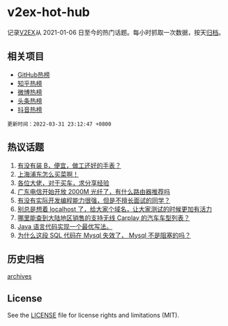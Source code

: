 # v2ex-hot-hub

 记录[V2EX](https://www.v2ex.com/)从 2021-01-06 日至今的热门话题。每小时抓取一次数据，按天[归档](archives)。
 
 ## 相关项目

- [GitHub热榜](https://github.com/lonnyzhang423/github-hot-hub)
- [知乎热榜](https://github.com/lonnyzhang423/zhihu-hot-hub)
- [微博热榜](https://github.com/lonnyzhang423/weibo-hot-hub)
- [头条热榜](https://github.com/lonnyzhang423/toutiao-hot-hub)
- [抖音热榜](https://github.com/lonnyzhang423/douyin-hot-hub)


 `更新时间：2022-03-31 23:12:47 +0800`

## 热议话题

1. [有没有装 B，便宜，做工还好的手表？](https://www.v2ex.com/t/844000)
1. [上海浦东怎么买菜啊！](https://www.v2ex.com/t/844100)
1. [各位大佬，对于买车，求分享经验](https://www.v2ex.com/t/844041)
1. [广东电信开始开放 2000M 光纤了，有什么路由器推荐吗](https://www.v2ex.com/t/843991)
1. [有没有实际开发编程能力很强，但是不擅长面试的同学？](https://www.v2ex.com/t/844102)
1. [别总是想着 localhost 了，给大家个域名，让大家测试的时候更加有活力](https://www.v2ex.com/t/844029)
1. [哪里能查到大陆地区销售的支持无线 Carplay 的汽车车型列表？](https://www.v2ex.com/t/844077)
1. [Java 语言代码实现一个最优写法。](https://www.v2ex.com/t/844140)
1. [为什么这段 SQL 代码在 Mysql 失效了， Mysql 不是阻塞的吗？](https://www.v2ex.com/t/844048)

## 历史归档

[archives](archives)

## License

See the [LICENSE](LICENSE) file for license rights and limitations (MIT).
